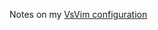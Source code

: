 Notes on my [VsVim configuration](https://github.com/jcouv/dotfiles/wiki/Notes-on-VsVim-keybindings)

